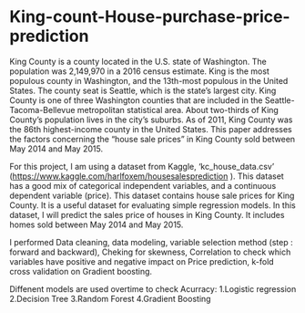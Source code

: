 # King-count-House-purchase-price-prediction

King County is a county located in the U.S. state of Washington. The population was 2,149,970 in
a 2016 census estimate. King is the most populous county in Washington, and the 13th-most
populous in the United States. The county seat is Seattle, which is the state’s largest city. King
County is one of three Washington counties that are included in the Seattle-Tacoma-Bellevue
metropolitan statistical area. About two-thirds of King County’s population lives in the city’s
suburbs. As of 2011, King County was the 86th highest-income county in the United States. This
paper addresses the factors concerning the “house sale prices” in King County sold between May
2014 and May 2015.

For this project, I am using a dataset from Kaggle, ‘kc_house_data.csv’
(https://www.kaggle.com/harlfoxem/housesalesprediction ). This dataset has a good mix of
categorical independent variables, and a continuous dependent variable (price). This dataset
contains house sale prices for King County. It is a useful dataset for evaluating simple regression
models. In this dataset, I will predict the sales price of houses in King County. It includes homes
sold between May 2014 and May 2015.

I performed Data cleaning, data modeling, variable selection method (step : forward and backward), Cheking for skewness, Correlation to check which variables have positive and negative impact on Price prediction, k-fold cross validation on Gradient boosting.

Diffenent models are used overtime to check Acurracy:
1.Logistic regression
2.Decision Tree
3.Random Forest
4.Gradient Boosting

